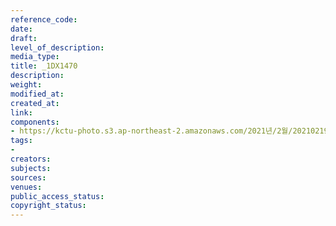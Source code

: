 ```yaml
---
reference_code: 
date: 
draft: 
level_of_description: 
media_type: 
title: _1DX1470
description: 
weight: 
modified_at: 
created_at: 
link: 
components:
- https://kctu-photo.s3.ap-northeast-2.amazonaws.com/2021년/2월/20210219_백기완+선생+발인.영결식.하관/송승현/_1DX1470.jpg
tags:
- 
creators: 
subjects: 
sources: 
venues: 
public_access_status: 
copyright_status: 
---
```

